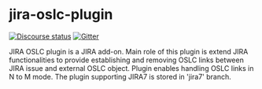 # jira-oslc-plugin

[![Discourse status](https://img.shields.io/discourse/https/meta.discourse.org/status.svg)](https://forum.open-services.net/)
[![Gitter](https://img.shields.io/gitter/room/nwjs/nw.js.svg)](https://gitter.im/OSLC/chat)

JIRA OSLC plugin is a JIRA add-on. Main role of this plugin is extend JIRA functionalities to provide establishing and removing OSLC links between JIRA issue and external OSLC object. Plugin enables handling OSLC links in N to M mode. The plugin supporting JIRA7 is stored in 'jira7' branch.
